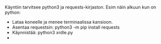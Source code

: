 Käyntiin tarvitsee python3 ja requests-kirjaston. Esim näin alkuun kun on python:
- Lataa koneelle ja menee terminaalissa kansioon.
- Asentaa requestsin: python3 -m pip install requests
- Käynnistää: python3 xrdle.py
- 
